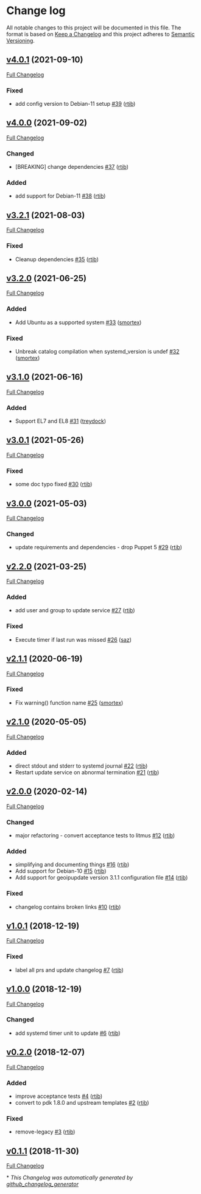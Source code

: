 # Change log

All notable changes to this project will be documented in this file. The format is based on [Keep a Changelog](http://keepachangelog.com/en/1.0.0/) and this project adheres to [Semantic Versioning](http://semver.org).

## [v4.0.1](https://github.com/rtib/puppet-geoip/tree/v4.0.1) (2021-09-10)

[Full Changelog](https://github.com/rtib/puppet-geoip/compare/v4.0.0...v4.0.1)

### Fixed

- add config version to Debian-11 setup [\#39](https://github.com/rtib/puppet-geoip/pull/39) ([rtib](https://github.com/rtib))

## [v4.0.0](https://github.com/rtib/puppet-geoip/tree/v4.0.0) (2021-09-02)

[Full Changelog](https://github.com/rtib/puppet-geoip/compare/v3.2.1...v4.0.0)

### Changed

- \[BREAKING\] change dependencies [\#37](https://github.com/rtib/puppet-geoip/pull/37) ([rtib](https://github.com/rtib))

### Added

- add support for Debian-11 [\#38](https://github.com/rtib/puppet-geoip/pull/38) ([rtib](https://github.com/rtib))

## [v3.2.1](https://github.com/rtib/puppet-geoip/tree/v3.2.1) (2021-08-03)

[Full Changelog](https://github.com/rtib/puppet-geoip/compare/v3.2.0...v3.2.1)

### Fixed

- Cleanup dependencies [\#35](https://github.com/rtib/puppet-geoip/pull/35) ([rtib](https://github.com/rtib))

## [v3.2.0](https://github.com/rtib/puppet-geoip/tree/v3.2.0) (2021-06-25)

[Full Changelog](https://github.com/rtib/puppet-geoip/compare/v3.1.0...v3.2.0)

### Added

- Add Ubuntu as a supported system [\#33](https://github.com/rtib/puppet-geoip/pull/33) ([smortex](https://github.com/smortex))

### Fixed

- Unbreak catalog compilation when systemd\_version is undef [\#32](https://github.com/rtib/puppet-geoip/pull/32) ([smortex](https://github.com/smortex))

## [v3.1.0](https://github.com/rtib/puppet-geoip/tree/v3.1.0) (2021-06-16)

[Full Changelog](https://github.com/rtib/puppet-geoip/compare/v3.0.1...v3.1.0)

### Added

- Support EL7 and EL8 [\#31](https://github.com/rtib/puppet-geoip/pull/31) ([treydock](https://github.com/treydock))

## [v3.0.1](https://github.com/rtib/puppet-geoip/tree/v3.0.1) (2021-05-26)

[Full Changelog](https://github.com/rtib/puppet-geoip/compare/v3.0.0...v3.0.1)

### Fixed

- some doc typo fixed [\#30](https://github.com/rtib/puppet-geoip/pull/30) ([rtib](https://github.com/rtib))

## [v3.0.0](https://github.com/rtib/puppet-geoip/tree/v3.0.0) (2021-05-03)

[Full Changelog](https://github.com/rtib/puppet-geoip/compare/v2.2.0...v3.0.0)

### Changed

- update requirements and dependencies - drop Puppet 5 [\#29](https://github.com/rtib/puppet-geoip/pull/29) ([rtib](https://github.com/rtib))

## [v2.2.0](https://github.com/rtib/puppet-geoip/tree/v2.2.0) (2021-03-25)

[Full Changelog](https://github.com/rtib/puppet-geoip/compare/v2.1.1...v2.2.0)

### Added

- add user and group to update service [\#27](https://github.com/rtib/puppet-geoip/pull/27) ([rtib](https://github.com/rtib))

### Fixed

- Execute timer if last run was missed [\#26](https://github.com/rtib/puppet-geoip/pull/26) ([saz](https://github.com/saz))

## [v2.1.1](https://github.com/rtib/puppet-geoip/tree/v2.1.1) (2020-06-19)

[Full Changelog](https://github.com/rtib/puppet-geoip/compare/v2.1.0...v2.1.1)

### Fixed

- Fix warning\(\) function name [\#25](https://github.com/rtib/puppet-geoip/pull/25) ([smortex](https://github.com/smortex))

## [v2.1.0](https://github.com/rtib/puppet-geoip/tree/v2.1.0) (2020-05-05)

[Full Changelog](https://github.com/rtib/puppet-geoip/compare/v2.0.0...v2.1.0)

### Added

- direct stdout and stderr to systemd journal [\#22](https://github.com/rtib/puppet-geoip/pull/22) ([rtib](https://github.com/rtib))
- Restart update service on abnormal termination [\#21](https://github.com/rtib/puppet-geoip/pull/21) ([rtib](https://github.com/rtib))

## [v2.0.0](https://github.com/rtib/puppet-geoip/tree/v2.0.0) (2020-02-14)

[Full Changelog](https://github.com/rtib/puppet-geoip/compare/v1.0.1...v2.0.0)

### Changed

- major refactoring - convert acceptance tests to litmus [\#12](https://github.com/rtib/puppet-geoip/pull/12) ([rtib](https://github.com/rtib))

### Added

- simplifying and documenting things [\#16](https://github.com/rtib/puppet-geoip/pull/16) ([rtib](https://github.com/rtib))
- Add support for Debian-10 [\#15](https://github.com/rtib/puppet-geoip/pull/15) ([rtib](https://github.com/rtib))
- Add support for geoipupdate version 3.1.1 configuration file [\#14](https://github.com/rtib/puppet-geoip/pull/14) ([rtib](https://github.com/rtib))

### Fixed

- changelog contains broken links [\#10](https://github.com/rtib/puppet-geoip/pull/10) ([rtib](https://github.com/rtib))

## [v1.0.1](https://github.com/rtib/puppet-geoip/tree/v1.0.1) (2018-12-19)

[Full Changelog](https://github.com/rtib/puppet-geoip/compare/v1.0.0...v1.0.1)

### Fixed

- label all prs and update changelog [\#7](https://github.com/rtib/puppet-geoip/pull/7) ([rtib](https://github.com/rtib))

## [v1.0.0](https://github.com/rtib/puppet-geoip/tree/v1.0.0) (2018-12-19)

[Full Changelog](https://github.com/rtib/puppet-geoip/compare/v0.2.0...v1.0.0)

### Changed

- add systemd timer unit to update [\#6](https://github.com/rtib/puppet-geoip/pull/6) ([rtib](https://github.com/rtib))

## [v0.2.0](https://github.com/rtib/puppet-geoip/tree/v0.2.0) (2018-12-07)

[Full Changelog](https://github.com/rtib/puppet-geoip/compare/v0.1.1...v0.2.0)

### Added

- improve acceptance tests [\#4](https://github.com/rtib/puppet-geoip/pull/4) ([rtib](https://github.com/rtib))
- convert to pdk 1.8.0 and upstream templates [\#2](https://github.com/rtib/puppet-geoip/pull/2) ([rtib](https://github.com/rtib))

### Fixed

- remove-legacy [\#3](https://github.com/rtib/puppet-geoip/pull/3) ([rtib](https://github.com/rtib))

## [v0.1.1](https://github.com/rtib/puppet-geoip/tree/v0.1.1) (2018-11-30)

[Full Changelog](https://github.com/rtib/puppet-geoip/compare/d9af6bbfd50e5b1536080889d519792488659180...v0.1.1)



\* *This Changelog was automatically generated by [github_changelog_generator](https://github.com/github-changelog-generator/github-changelog-generator)*
